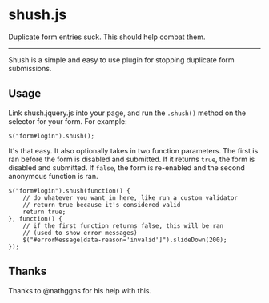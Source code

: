 # shush.js
Duplicate form entries suck. This should help combat them.
* * *

Shush is a simple and easy to use plugin for stopping duplicate form submissions.

## Usage

Link shush.jquery.js into your page, and run the ```.shush()``` method on the selector for your form. For example:

```
$("form#login").shush();
```

It's that easy. It also optionally takes in two function parameters. The first is ran before the form is disabled and submitted. If it returns ```true```, the form is disabled and submitted. If ```false```, the form is re-enabled and the second anonymous function is ran.

```
$("form#login").shush(function() {
	// do whatever you want in here, like run a custom validator
	// return true because it's considered valid
	return true;
}, function() {
	// if the first function returns false, this will be ran
	// (used to show error messages)
	$("#errorMessage[data-reason='invalid']").slideDown(200);
});
```

## Thanks

Thanks to @nathggns for his help with this.